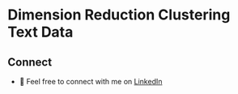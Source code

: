 # Dimension Reduction Clustering Text Data
 
## Connect 
- 🔗 Feel free to connect with me on [LinkedIn](https://www.linkedin.com/in/labrijisaad/) 
